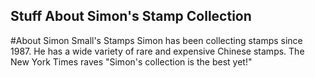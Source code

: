 Stuff About Simon's Stamp Collection
---

#About Simon Small's Stamps
Simon has been collecting stamps since 1987. He has a wide variety of rare and expensive Chinese stamps. The New York Times raves "Simon's collection is the best yet!"